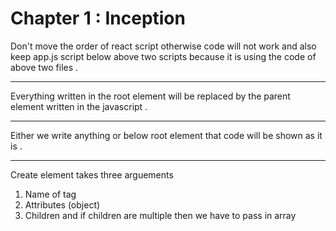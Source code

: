 # Chapter 1 : Inception

Don't move the order of react script otherwise code will not work and also keep app.js script below above two scripts because it is using the code of above two files .

***

Everything written in the root element will be replaced by the parent element written in the javascript .

***

Either we write anything or below root element that code will be shown as it is .

***
Create element takes three arguements 
1. Name of tag
2. Attributes (object) 
3. Children and if children are multiple then we have to pass in array

